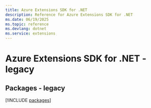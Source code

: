 ```yaml
---
title: Azure Extensions SDK for .NET
description: Reference for Azure Extensions SDK for .NET
ms.date: 06/19/2025
ms.topic: reference
ms.devlang: dotnet
ms.service: extensions
---
```

# Azure Extensions SDK for .NET - legacy
## Packages - legacy
[!INCLUDE [packages](extensions-index.md)]